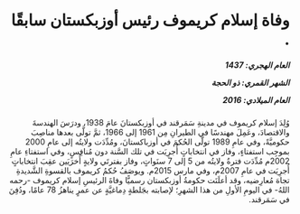 <h1 dir="rtl">وفاة إسلام كريموف رئيس أوزبكستان سابقًا .</h1>

<h5 dir="rtl">العام الهجري:  1437

الشهر القمري: ذو الحجة

العام الميلادي: 2016</h5>

<p dir="rtl">وُلِدَ إسلام كريموف في مدينةِ سَمَرقند في أوزبكستانَ عامَ 1938، ودرَسَ الهندسةَ والاقتصادَ، وعَمِلَ مهندسًا في الطيرانِ مِن 1961 إلى 1966، ثمَّ تولَّى بعدها مناصِبَ حكوميَّةً، وفي عامِ 1989 تولَّى الحُكمَ في أوزباكستانَ، ومُدِّدَت ولايتُه إلى عامِ 2000 بموجِب استفتاءٍ، وفاز في انتخاباتٍ أُجرِيَت في تلك السَّنة دون مُنافِسٍ، وفي استفتاءِ عامِ 2002م مُدِّدَت فترةُ ولايتُه من 5 إلى 7 سنَواتٍ، وفاز بفترتَي ولايةٍ أُخرَيَين عقِبَ انتخاباتٍ أُجرِيَت في عامِ 2007م، وفي مارس 2015م. ويوصَفُ حُكمُ كريموف بالقسوةِ الشَّديدةِ تجاهَ مُعارِضيه، وقد أعلَنَت حكومةُ أوزبكستان رسميًّا وفاةَ الرئيسِ إسلام كريموف -رحمه اللهُ- في اليومِ الأولِ من هذا الشهرِ؛ لإصابته بجَلطةٍ دِماغيَّةٍ عن عمرٍ يناهزُ 78 عامًا، ودُفِنَ في سَمَرقند.</p></br>
